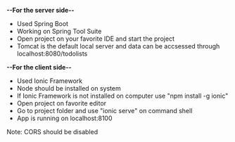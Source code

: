 **--For the server side--**

- Used Spring Boot
- Working on Spring Tool Suite
- Open project on your favorite IDE and start the project
- Tomcat is the default local server and data can be accsessed through localhost:8080/todolists

**--For the client side--**

- Used Ionic Framework
- Node should be installed on system
- If Ionic Framework is not installed on computer use "npm install -g ionic"
- Open project on favorite editor
- Go to project folder and use "ionic serve" on command shell
- App is running on localhost:8100

Note: CORS should be disabled
